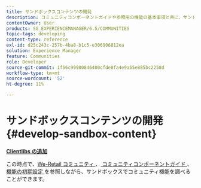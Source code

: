 ```yaml
---
title: サンドボックスコンテンツの開発
description: コミュニティコンポーネントガイドや参照用の機能の基本事項と共に、サンドボックスのコミュニティ機能を調査する方法について説明します。
contentOwner: User
products: SG_EXPERIENCEMANAGER/6.5/COMMUNITIES
topic-tags: developing
content-type: reference
exl-id: d25c243c-257b-4ba8-b1c5-e306906812ea
solution: Experience Manager
feature: Communities
role: Developer
source-git-commit: 1f56c99980846400cfde8fa4e9a55e885bc2258d
workflow-type: tm+mt
source-wordcount: '52'
ht-degree: 11%

---
```


# サンドボックスコンテンツの開発  {#develop-sandbox-content}

**[Clientlibs の追加](add-clientlibs.md)**

この時点で、[We-Retail コミュニティ ](../../help/sites-developing/we-retail.md)、[ コミュニティコンポーネントガイド ](components-guide.md)、[ 機能の初期設定 ](essentials.md) を参照しながら、サンドボックスでコミュニティ機能を調べることができます。
